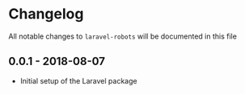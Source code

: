 # Changelog

All notable changes to `laravel-robots` will be documented in this file

## 0.0.1 - 2018-08-07
- Initial setup of the Laravel package
